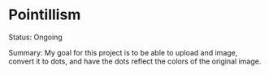 # Pointillism

Status: Ongoing

Summary: My goal for this project is to be able to upload and image, convert it to dots, and have the dots reflect the colors of the original image.
